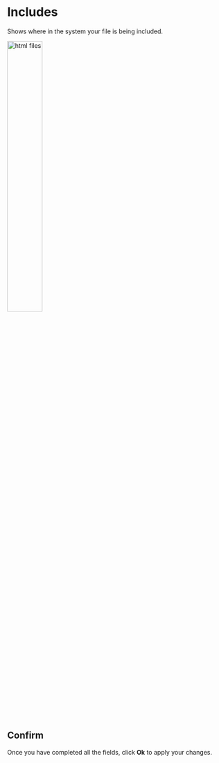 # Includes

Shows where in the system your file is being included.

<img src="/static/images/includes.png" alt="html files" style="width: 40%; display: block"></a>

## Confirm

Once you have completed all the fields, click **Ok** to apply your changes.